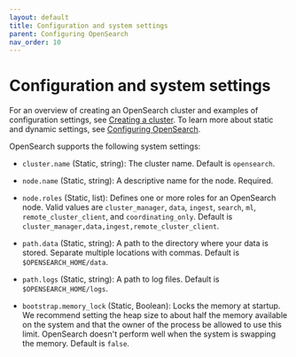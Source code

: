 ```yaml
---
layout: default
title: Configuration and system settings
parent: Configuring OpenSearch
nav_order: 10
---
```


# Configuration and system settings

For an overview of creating an OpenSearch cluster and examples of configuration settings, see [Creating a cluster]({{site.url}}{{site.baseurl}}/tuning-your-cluster/index/). To learn more about static and dynamic settings, see [Configuring OpenSearch]({{site.url}}{{site.baseurl}}/install-and-configure/configuring-opensearch/index/).

OpenSearch supports the following system settings:

- `cluster.name` (Static, string): The cluster name. Default is `opensearch`.

- `node.name` (Static, string): A descriptive name for the node. Required.

- `node.roles` (Static, list): Defines one or more roles for an OpenSearch node. Valid values are `cluster_manager`, `data`, `ingest`, `search`, `ml`, `remote_cluster_client`, and `coordinating_only`. Default is `cluster_manager,data,ingest,remote_cluster_client`.

- `path.data` (Static, string): A path to the directory where your data is stored. Separate multiple locations with commas. Default is `$OPENSEARCH_HOME/data`.

- `path.logs` (Static, string): A path to log files. Default is `$OPENSEARCH_HOME/logs`.

- `bootstrap.memory_lock` (Static, Boolean): Locks the memory at startup. We recommend setting the heap size to about half the memory available on the system and that the owner of the process be allowed to use this limit. OpenSearch doesn't perform well when the system is swapping the memory. Default is `false`.
